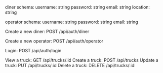 diner schema:
username: string
password: string
email: string
location: string

operator schema:
username: string
password: string
email: string

Create a new diner: POST /api/auth/diner

Create a new operator: POST /api/auth/operator

Login: POST /api/auth/login

View a truck: GET /api/trucks/:id
Create a truck: POST /api/trucks
Update a truck: PUT /api/trucks/:id
Delete a truck: DELETE /api/trucks/:id
